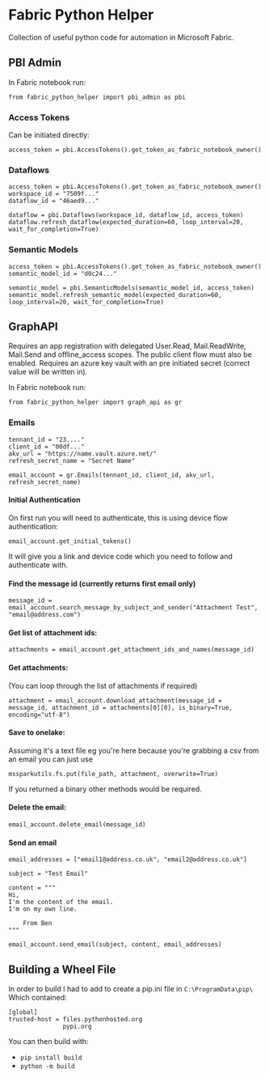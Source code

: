 # Fabric Python Helper
Collection of useful python code for automation in Microsoft Fabric.

## PBI Admin
In Fabric notebook run:
```
from fabric_python_helper import pbi_admin as pbi
```


### Access Tokens
Can be initiated directly:
```
access_token = pbi.AccessTokens().get_token_as_fabric_notebook_owner()
```

### Dataflows

```
access_token = pbi.AccessTokens().get_token_as_fabric_notebook_owner()
workspace_id = "7509f..."
dataflow_id = "46aed9..."

dataflow = pbi.Dataflows(workspace_id, dataflow_id, access_token)
dataflow.refresh_dataflow(expected_duration=60, loop_interval=20, wait_for_completion=True)
```


### Semantic Models
```
access_token = pbi.AccessTokens().get_token_as_fabric_notebook_owner()
semantic_model_id = "d0c24..."

semantic_model = pbi.SemanticModels(semantic_model_id, access_token)
semantic_model.refresh_semantic_model(expected_duration=60, loop_interval=20, wait_for_completion=True)
```


## GraphAPI
Requires an app registration with delegated User.Read, Mail.ReadWrite, Mail.Send and offline_access scopes. The public client flow must also be enabled.
Requires an azure key vault with an pre initiated secret (correct value will be written in).

In Fabric notebook run:
```
from fabric_python_helper import graph_api as gr
```
### Emails

```
tennant_id = "23...."
client_id = "00df..."
akv_url = "https://name.vault.azure.net/"
refresh_secret_name = "Secret Name"

email_account = gr.Emails(tennant_id, client_id, akv_url, refresh_secret_name)

```
#### Initial Authentication

On first run you will need to authenticate, this is using device flow authentication:

```
email_account.get_initial_tokens()
```

It will give you a link and device code which you need to follow and authenticate with.

#### Find the message id (currently returns first email only)
```
message_id = email_account.search_message_by_subject_and_sender("Attachment Test", "email@address.com")
```

#### Get list of attachment ids:
```
attachments = email_account.get_attachment_ids_and_names(message_id)
```

#### Get attachments:
(You can loop through the list of attachments if required)
```
attachment = email_account.download_attachment(message_id = message_id, attachment_id = attachments[0][0], is_binary=True, encoding="utf-8")
```

#### Save to onelake:
Assuming it's a text file eg you're here because you're grabbing a csv from an email you can just use 

```
mssparkutils.fs.put(file_path, attachment, overwrite=True)
```
If you returned a binary other methods would be required.

#### Delete the email:

```
email_account.delete_email(message_id)
```

#### Send an email

```
email_addresses = ["email1@address.co.uk", "email2@address.co.uk"]

subject = "Test Email"

content = """
Hi,
I'm the content of the email.
I'm on my own line.

    From Ben               
"""

email_account.send_email(subject, content, email_addresses)
```

## Building a Wheel File
In order to build I had to add to create a pip.ini file in `C:\ProgramData\pip\`
<br>
Which contained:
```
[global]
trusted-host = files.pythonhosted.org
               pypi.org
```
You can then build with:
- `pip install build`
- `python -m build`